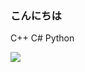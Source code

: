 ### こんにちは

C++
C#
Python

[![](https://github-profile-summary-cards.vercel.app/api/cards/repos-per-language?username=hama6767&theme=github_dark)](https://github.com/vn7n24fzkq/github-profile-summary-cards)
